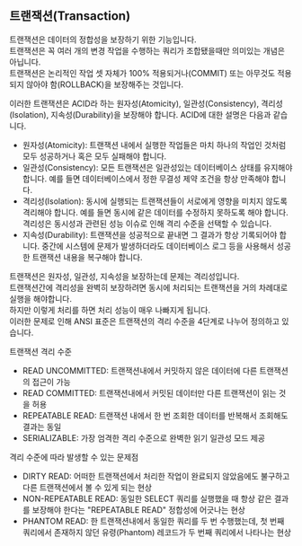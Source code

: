 ## 트랜잭션(Transaction)

트랜잭션은 데이터의 정합성을 보장하기 위한 기능입니다.  
트랜잭션은 꼭 여러 개의 변경 작업을 수행하는 쿼리가 조합됐을때만 의미있는 개념은 아닙니다.  
트랜잭션은 논리적인 작업 셋 자체가 100% 적용되거나(COMMIT) 또는 아무것도 적용되지 않아야 함(ROLLBACK)을 보장해주는 것입니다.

이러한 트랜잭션은 ACID라 하는 원자성(Atomicity), 일관성(Consistency), 격리성(Isolation), 지속성(Durability)을 보장해야 합니다. ACID에 대한 설명은 다음과 같습니다.  

- 원자성(Atomicity): 트랜잭션 내에서 실행한 작업들은 마치 하나의 작업인 것처럼 모두 성공하거나 혹은 모두 실패해야 합니다.
- 일관성(Consistency): 모든 트랜잭션은 일관성있는 데이터베이스 상태를 유지해야 합니다. 예를 들면 데이터베이스에서 정한 무결성 제약 조건을 항상 만족해야 합니다.
- 격리성(Isolation): 동시에 실행되는 트랜잭션들이 서로에게 영향을 미치지 않도록 격리해야 합니다. 예를 들면 동시에 같은 데이터를 수정하지 못하도록 해야 합니다. 격리성은 동시성과 관련된 성능 이슈로 인해 격리 수준을 선택할 수 있습니다.
- 지속성(Durability): 트랜잭션을 성공적으로 끝내면 그 결과가 항상 기록되어야 합니다. 중간에 시스템에 문제가 발생하더라도 데이터베이스 로그 등을 사용해서 성공한 트랜잭션 내용을 복구해야 합니다.  

트랜잭션은 원자성, 일관성, 지속성을 보장하는데 문제는 격리성입니다.   
트랜잭션간에 격리성을 완벽히 보장하려면 동시에 처리되는 트랜잭션을 거의 차례대로 실행을 해야합니다.   
하지만 이렇게 처리를 하면 처리 성능이 매우 나빠지게 됩니다.   
이러한 문제로 인해 ANSI 표준은 트랜잭션의 격리 수준을 4단계로 나누어 정의하고 있습니다.

트랜잭션 격리 수준

- READ UNCOMMITTED: 트랜잭션내에서 커밋하지 않은 데이터에 다른 트랜잭션의 접근이 가능
- READ COMMITTED: 트랜잭션내에서 커밋된 데이터만 다른 트랜잭션이 읽는 것을 허용
- REPEATABLE READ: 트랜잭션 내에서 한 번 조회한 데이터를 반복해서 조회해도 결과는 동일
- SERIALIZABLE: 가장 엄격한 격리 수준으로 완벽한 읽기 일관성 모드 제공


격리 수준에 따라 발생할 수 있는 문제점

- DIRTY READ: 어떠한 트랜잭션에서 처리한 작업이 완료되지 않았음에도 불구하고 다른 트랜잭션에서 볼 수 있게 되는 현상
- NON-REPEATABLE READ: 동일한 SELECT 쿼리를 실행했을 때 항상 같은 결과를 보장해야 한다는 "REPEATABLE READ" 정합성에 어긋나는 현상
- PHANTOM READ: 한 트랜잭션내에서 동일한 쿼리를 두 번 수행했는데, 첫 번째 쿼리에서 존재하지 않던 유령(Phantom) 레코드가 두 번째 쿼리에서 나타나는 현상
 